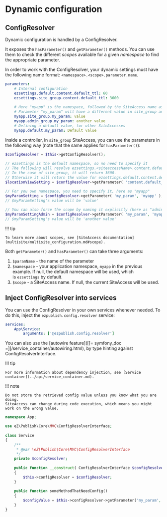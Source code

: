 # Dynamic configuration

## ConfigResolver

Dynamic configuration is handled by a ConfigResolver.

It exposes the `hasParameter()` and `getParameter()` methods.
You can use them to check the different *scopes* available for a given *namespace* to find the appropriate parameter.

In order to work with the ConfigResolver, your dynamic settings must have the following name format: `<namespace>.<scope>.parameter.name`.

``` yaml
parameters:
    # Internal configuration
    ezsettings.default.content.default_ttl: 60
    ezsettings.site_group.content.default_ttl: 3600
 
    # Here "myapp" is the namespace, followed by the SiteAccess name as the parameter scope
    # Parameter "my_param" will have a different value in site_group and admin_group
    myapp.site_group.my_param: value
    myapp.admin_group.my_param: another value
    # Defining a default value, for other SiteAccesses
    myapp.default.my_param: Default value
```

Inside a controller, in `site_group` SiteAccess, you can use the parameters in the following way
(note that the same applies for `hasParameter()`):

``` php
$configResolver = $this->getConfigResolver();
 
// ezsettings is the default namespace, so no need to specify it
// The following will resolve ezsettings.<siteaccessName>.content.default_ttl
// In the case of site_group, it will return 3600.
// Otherwise it will return the value for ezsettings.default.content.default_ttl (60)
$locationViewSetting = $configResolver->getParameter( 'content.default_ttl' );

// For you own namespace, you need to specify it, here as "myapp"
$myParamSetting = $configResolver->getParameter( 'my_param', 'myapp' );
// $myParamSetting's value will be 'value'
 
// You can also force the scope by naming it explicitly (here as "admin_group")
$myParamSettingAdmin = $configResolver->getParameter( 'my_param', 'myapp', 'admin_group' );
// $myParamSetting's value will be 'another value'
```

!!! tip

    To learn more about scopes, see [SiteAccess documentation](multisite/multisite_configuration.md#scope).

Both `getParameter()` and `hasParameter()` can take three arguments:

1. `$paramName` - the name of the parameter
2. `$namespace` - your application namespace, `myapp` in the previous example. If null, the default namespace will be used, which is `ezsettings` by default.
3. `$scope` - a SiteAccess name. If null, the current SiteAccess will be used.

## Inject ConfigResolver into services

You can use the ConfigResolver in your own services whenever needed.
To do this, inject the `ezpublish.config.resolver` service:

``` yaml
services:
    App\Service:
        arguments: ['@ezpublish.config.resolver']
```

You can also use the [autowire feature]([[= symfony_doc =]]/service_container/autowiring.html), by type hinting against ConfigResolverInterface.

!!! tip

    For more information about dependency injection, see [Service container](../api/service_container.md).

!!! note

    Do not store the retrieved config value unless you know what you are doing. 
    SiteAccess can change during code execution, which means you might work on the wrong value.

``` php
namespace App;

use eZ\Publish\Core\MVC\ConfigResolverInterface;
 
class Service
{
    /**
     * @var \eZ\Publish\Core\MVC\ConfigResolverInterface
     */
    private $configResolver;
 
    public function __construct( ConfigResolverInterface $configResolver )
    {
        $this->configResolver = $configResolver;
    }
    
    public function someMethodThatNeedConfig()
    {
        $configValue = $this->configResolver->getParameter('my_param', 'myapp');
    }
}
```
